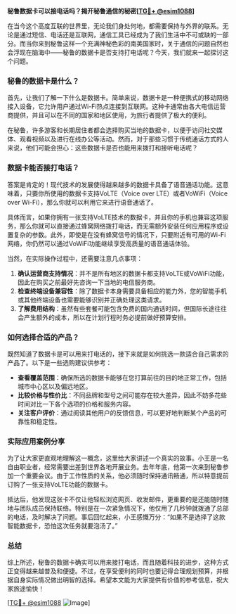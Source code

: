 **秘鲁数据卡可以接电话吗？揭开秘鲁通信的秘密[[TG💪+ @esim1088](https://t.me/s/esim1088)]**

在当今这个高度互联的世界里，无论我们身处何地，都需要保持与外界的联系。无论是通过短信、电话还是互联网，通信工具已经成为了我们生活中不可或缺的一部分。而当你来到秘鲁这样一个充满神秘色彩的南美国家时，关于通信的问题自然也会浮现在脑海中——秘鲁的数据卡是否支持打电话呢？今天，我们就来一起探讨这个问题。

### 秘鲁的数据卡是什么？

首先，让我们了解一下什么是数据卡。简单来说，数据卡是一种便携式的移动网络接入设备，它允许用户通过Wi-Fi热点连接到互联网。这种卡通常由各大电信运营商提供，并且可以在不同的国家和地区使用，为旅行者提供了极大的便利。

在秘鲁，许多游客和长期居住者都会选择购买当地的数据卡，以便于访问社交媒体、观看视频以及进行在线办公等活动。然而，对于那些习惯于传统通话方式的人来说，他们可能会担心：这些数据卡是否也能用来拨打和接听电话呢？

### 数据卡能否接打电话？

答案是肯定的！现代技术的发展使得越来越多的数据卡具备了语音通话功能。这意味着，只要你所使用的数据卡支持VoLTE（Voice over LTE）或者VoWiFi（Voice over Wi-Fi），那么你就可以利用它来进行语音通话了。

具体而言，如果你拥有一张支持VoLTE技术的数据卡，并且你的手机也兼容这项服务，那么你就可以直接通过蜂窝网络拨打电话，而无需额外安装任何应用程序或设置复杂的参数。此外，即使是在没有蜂窝信号的情况下，只要附近有可用的Wi-Fi网络，你仍然可以通过VoWiFi功能继续享受高质量的语音通话体验。

当然，在实际操作过程中，还需要注意几点事项：

1. **确认运营商支持情况**：并不是所有地区的数据卡都支持VoLTE或VoWiFi功能，因此在购买之前最好先咨询一下当地的电信服务商。
2. **检查终端设备兼容性**：除了数据卡本身需要具备相应的能力外，您的智能手机或其他终端设备也需要能够识别并正确处理这类请求。
3. **了解费用结构**：虽然有些套餐可能包含免费的国内通话时间，但国际长途往往会产生额外的成本，所以在计划行程时务必提前做好预算安排。

### 如何选择合适的产品？

既然知道了数据卡是可以用来打电话的，接下来就是如何挑选一款适合自己需求的产品了。以下是一些选购建议供参考：

- **查看覆盖范围**：确保所选的数据卡能够在您打算前往的目的地正常工作，包括城市中心区以及偏远地区。
- **比较价格与性价比**：不同品牌和型号之间可能存在较大差异，因此不妨多花些时间对比一下各个选项的价格和服务内容。
- **关注客户评价**：通过阅读其他用户的反馈信息，可以更好地判断某个产品的可靠性和稳定性。

### 实际应用案例分享

为了让大家更直观地理解这一概念，这里给大家讲述一个真实的故事。小王是一名自由职业者，经常需要出差到世界各地开展业务。去年年底，他第一次来到秘鲁参加一个重要会议。由于工作性质的关系，他必须随时保持通讯畅通，所以特意提前订购了一张支持VoLTE功能的数据卡。

抵达后，他发现这张卡不仅让他轻松浏览网页、收发邮件，更重要的是还能随时随地与团队成员保持联络。特别是在一次紧急情况下，他仅用了几秒钟就拨通了总部的电话，及时解决了问题。事后回忆起来，小王感慨万分：“如果不是选择了这款智能数据卡，恐怕这次任务就要泡汤了。”

### 总结

综上所述，秘鲁的数据卡确实可以用来接打电话，而且随着科技的进步，这种方式正变得越来越普及和便捷。不过，在享受便利的同时也要记得合理规划预算，并根据自身实际情况做出明智的选择。希望本文能为大家提供有价值的参考信息，祝大家旅途愉快！

[[TG💪+ @esim1088](https://t.me/s/esim1088) ![Image](https://i.postimg.cc/4NQfJmqS/Snipaste-2025-05-13-00-14-12.png)]